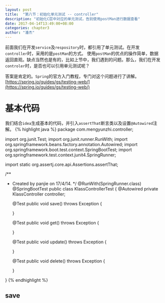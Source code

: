 ```yaml
---
layout: post
title:  "第八节：初始化单元测试 -- controller"
description: "初始化C层中对应的单元测试，告别使用postMan进行数据查看"
date: 2017-04-14T13:49:00+08:00
categories: chapter3
author: "潘杰"
---
```

前面我们在开发`service`及`respository`时，都引用了单元测试。在开发`controller`时，采用的是`postMan`的方式。
使用`postMan`的优点的操作简单，数据返回直观。缺点当然也是有的，比如上节中，我们遇到的问题。那么，我们在开发`controler`时，是否也可以引用单元测试呢？

答案是肯定的。`Spring`的官方入门教程，专门对这个问题进行了讲解。[https://spring.io/guides/gs/testing-web/](https://spring.io/guides/gs/testing-web/)

# 基本代码
我们结合`idea`生成基本的代码，并引入`assertThat`断言类以及设置`@Autowired`注解。
{% highlight java %}
package com.mengyunzhi.controller;

import org.junit.Test;
import org.junit.runner.RunWith;
import org.springframework.beans.factory.annotation.Autowired;
import org.springframework.boot.test.context.SpringBootTest;
import org.springframework.test.context.junit4.SpringRunner;

import static org.assertj.core.api.Assertions.assertThat;

/**
 * Created by panjie on 17/4/14.
 */
@RunWith(SpringRunner.class)
@SpringBootTest
public class KlassControllerTest {
    @Autowired
    private KlassController controller;

    @Test
    public void save() throws Exception {

    }

    @Test
    public void get() throws Exception {

    }

    @Test
    public void update() throws Exception {

    }

    @Test
    public void delete() throws Exception {

    }

}
{% endhighlight %}

## save

